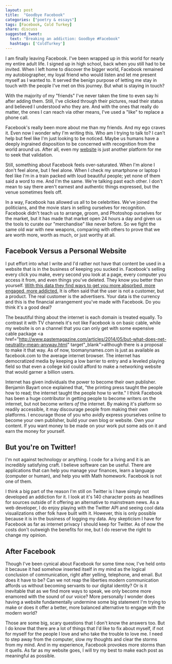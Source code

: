 ```yaml
---
layout: post
title:  "Goodbye Facebook"
categories: ["poetry & essays"]
tags: [Facebook, Cold Turkey]
share: discuss
suggested_tweet:
  text: "Breaking an addiction: Goodbye #Facebook"
  hashtags: ['ColdTurkey']
---
```


I am finally leaving Facebook. I've been wrapped up in this world for nearly my entire adult life. I signed up in high school, back when you still had to be invited. When I left home to discover the bigger world, Facebook remained my autobiographer, my loyal friend who would listen and let me present myself as I wanted to. It served the benign purpose of letting me stay in touch with the people I've met on this journey. But what is staying in touch?

<span style='display: none;'><!--more--></span>

With the majority of my "friends" I've never taken the time to even say hi after adding them. Still, I've clicked through their pictures, read their status and believed I understood who they are. And with the ones that really do matter, the ones I can reach via other means, I've used a "like" to replace a phone call.

Facebook's really been more about me than my friends. And my ego craves it. Even now I wonder why I'm writing this. Who am I trying to talk to? I can't help but feel like I'm just looking to be noticed. Maybe us humans have a deeply ingrained disposition to be concerned with recognition from the world around us. After all, even my [website](http://toomanynames.com/) is just another platform for me to seek that validation.

Still, something about Facebook feels over-saturated. When I'm alone I don't feel alone, but I feel alone. When I check my smartphone or laptop I feel like I'm in a train packed with loud beautiful people; yet none of them said a word to me. And I'm the same. We're talking past each other. I don't mean to say there aren't earnest and authentic things expressed, but the venue sometimes feels off.

In a way, Facebook has allowed us all to be celebrities. We've joined the politicians, and the movie stars in selling ourselves for recognition. Facebook didn't teach us to arrange, groom, and Photoshop ourselves for the market, but it has made that market open 24 hours a day and given us the tools to curate our "merchandise" like never before. So we fight the same old war with new weapons, comparing with others to prove that we are worth more, worth as much, or just worthy at all.

Facebook Versus a Personal Website
----------------------------------

I put effort into what I write and I'd rather not have that content be used in a website that is in the business of keeping you sucked in. Facebook's selling every click you make, every second you look at a page, every computer you access it from, and even things you've deleted. They know you better than yourself. <a href="http://www.slate.com/articles/technology/technology/2012/04/facebook_ipo_how_much_money_does_the_social_network_make_off_each_user_.html" target="_blank">With this data they find ways to get you more absorbed, more engaged, more addicted.</a> It is often said that the user is not a customer, but a product. The real customer is the advertisers. Your data is the currency and this is the financial arrangement you've made with Facebook. Do you think it's a good deal?

The beautiful thing about the internet is each domain is treated equally. To contrast it with TV channels it's not like Facebook is on basic cable, while my website is on a channel that you can only get with some expensive cable package <a href="http://www.pastemagazine.com/articles/2014/05/but-what-does-net-neutrality-mean-anyway.html" target"_blank">although there is a proposal to make it that way</a>. As of now, toomanynames.com is just as available as facebook.com to the average internet browser. The internet has democratized media by keeping a low barrier to entry and a leveled playing field so that even a college kid could afford to make a networking website that would garner a billion users.

Internet has given individuals the power to become their own publisher. Benjamin Bayart once explained that, "the printing press taught the people how to read; the internet taught the people how to write." I think Facebook has been a huge contributor in getting people to become writers on the internet, but not become writers *of* the internet. By making it's platform so readily accessible, it may discourage people from making their own platforms. I encourage those of you who avidly express yourselves online to become your own publisher, build your own blog or website. Own your content. If you want money to be made on your work put some ads on it and earn the money for yourself.

But you're on Twitter!
----------------------

I'm not against technology or anything. I code for a living and it is an incredibly satisfying craft. I believe software can be useful. There are applications that can help you manage your finances, learn a language (computer or human), and help you with Math homework. Facebook is not one of them.

I think a big part of the reason I'm still on Twitter is I have simply not developed an addiction for it. I look at it's 140 character posts as headlines for sources outside of it offering an alternative to mainstream news. As a web developer, I do enjoy playing with the Twitter API and seeing cool data visualizations other folk have built with it. However, this is only possible because it is in the business of logging my data. Any skepticism I have for Facebook as far as internet privacy I should keep for Twitter. As of now the costs don't outweigh the benefits for me, but I do reserve the right to change my opinion.

After Facebook
--------------

Though I've been cynical about Facebook for some time now, I've held onto it because it had somehow inserted itself in my mind as the logical conclusion of communication, right after yelling, telephone, and email. But does it have to be? Can we not reap the liberties modern communication affords us without becoming servants to our digital identity? Or is it inevitable that as we find more ways to speak, we only become more enamored with the sound of our voice? More personally I wonder does having a website fundamentally undermine some big statement I'm trying to make or does it offer a better, more balanced alternative to engage with the modern world?

Those are some big, scary questions that I don't know the answers too. But I do know that there are a lot of things that I'd like to fix about myself, if not for myself for the people I love and who take the trouble to love me. I need to step away from the computer, slow my thoughts and clear the storms from my mind. And in my experience, Facebook provokes more storms than it quells. As far as my website goes, I will try my best to make each post as meaningful as possible.